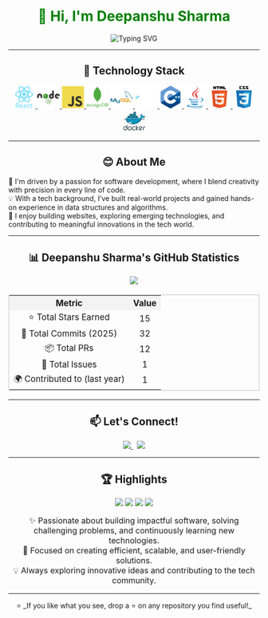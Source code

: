 <h1 align="center" style="color: green;">👋 Hi, I'm Deepanshu Sharma</h1>

<p align="center">
  <img src="https://readme-typing-svg.herokuapp.com?font=Fira+Code&size=22&pause=1000&color=00FF00&center=true&vCenter=true&width=450&lines=Software+Developer" alt="Typing SVG" />
</p>

---

<h2 align="center">🧰 Technology Stack</h2>

<p align="center">
    <a href="https://react.dev/" target="_blank" rel="noreferrer">
        <img src="https://raw.githubusercontent.com/devicons/devicon/master/icons/react/react-original-wordmark.svg" alt="React" width="45" height="45"/>
    </a>
    <a href="https://nodejs.org" target="_blank" rel="noreferrer">
        <img src="https://raw.githubusercontent.com/devicons/devicon/master/icons/nodejs/nodejs-original-wordmark.svg" alt="Node.js" width="45" height="45"/>
    </a>
    <a href="https://developer.mozilla.org/en-US/docs/Web/JavaScript" target="_blank" rel="noreferrer">
        <img src="https://raw.githubusercontent.com/devicons/devicon/master/icons/javascript/javascript-original.svg" alt="JavaScript" width="45" height="45"/>
    </a>
    <a href="https://www.mongodb.com/" target="_blank" rel="noreferrer">
        <img src="https://raw.githubusercontent.com/devicons/devicon/master/icons/mongodb/mongodb-plain-wordmark.svg" alt="MongoDB" width="45" height="45"/>
    </a>
    <a href="https://www.mysql.com/" target="_blank" rel="noreferrer">
        <img src="https://raw.githubusercontent.com/devicons/devicon/master/icons/mysql/mysql-original-wordmark.svg" alt="MySQL" width="45" height="45"/>
    </a>
    <a href="https://tailwindcss.com/" target="_blank" rel="noreferrer">
        <img src="https://raw.githubusercontent.com/devicons/devicon/develop/icons/tailwindcss/tailwindcss-original-wordmark.svg" alt="Tailwind CSS" width="45" height="45"/>
    </a>
    <a href="https://www.w3schools.com/cpp/" target="_blank" rel="noreferrer">
        <img src="https://raw.githubusercontent.com/devicons/devicon/master/icons/cplusplus/cplusplus-original.svg" alt="C++" width="45" height="45"/>
    </a>
    <a href="https://www.java.com" target="_blank" rel="noreferrer">
        <img src="https://raw.githubusercontent.com/devicons/devicon/master/icons/java/java-original.svg" alt="Java" width="45" height="45"/>
    </a>
    <a href="https://www.w3.org/html/" target="_blank" rel="noreferrer">
        <img src="https://raw.githubusercontent.com/devicons/devicon/master/icons/html5/html5-original-wordmark.svg" alt="HTML5" width="45" height="45"/>
    </a>
    <a href="https://www.w3schools.com/css/" target="_blank" rel="noreferrer">
        <img src="https://raw.githubusercontent.com/devicons/devicon/master/icons/css3/css3-original-wordmark.svg" alt="CSS3" width="45" height="45"/>
    </a>
    <a href="https://www.docker.com/" target="_blank" rel="noreferrer">
        <img src="https://raw.githubusercontent.com/devicons/devicon/master/icons/docker/docker-original-wordmark.svg" alt="Docker" width="45" height="45"/>
    </a>
</p>

---

<h2 align="center">😊 About Me</h2>

🎯 I'm driven by a passion for software development, where I blend creativity with precision in every line of code.<br>
💡 With a tech background, I’ve built real-world projects and gained hands-on experience in data structures and algorithms.<br>
🌱 I enjoy building websites, exploring emerging technologies, and contributing to meaningful innovations in the tech world.



---

<h2 align="center">📊 Deepanshu Sharma's GitHub Statistics</h2>

<p align="center">
  <img src="https://img.shields.io/badge/Profile%20Views-400-blueviolet?style=for-the-badge"/>
</p>

<table align="center" width="70%" style="text-align:center; border-collapse:collapse; font-size:17px; border: 2px solid #ddd;">
  <tr style="background-color:#f3f3f3;">
    <th>Metric</th>
    <th>Value</th>
  </tr>
  <tr>
    <td>⭐ Total Stars Earned</td>
    <td>15</td>
  </tr>
  <tr>
    <td>🔁 Total Commits (2025)</td>
    <td>32</td>
  </tr>
  <tr>
    <td>📦 Total PRs</td>
    <td>12</td>
  </tr>
  <tr>
    <td>🐛 Total Issues</td>
    <td>1</td>
  </tr>
  <tr>
    <td>🌍 Contributed to (last year)</td>
    <td>1</td>
  </tr>
</table>

---

<h2 align="center">📫 Let's Connect!</h2>
<p align="center">
  <a href="https://www.linkedin.com/in/deepanshu-sharma12/" target="_blank">
    <img src="https://skillicons.dev/icons?i=linkedin" height="40" />
  </a>
  &nbsp;
  <a href="mailto:deepanshusharma1420@gmail.com">
    <img src="https://skillicons.dev/icons?i=gmail" height="40" />
  </a>
</p>

---

<h2 align="center">🏆 Highlights</h2>

<p align="center">
  <img src="https://img.shields.io/badge/Clean%20Code%20Enthusiast-00FF00?style=for-the-badge&logo=codefactor" />
  <img src="https://img.shields.io/badge/DSA%20Problem%20Solver-FFD700?style=for-the-badge&logo=leetcode" />
  <img src="https://img.shields.io/badge/Full%20Stack%20Developer-1E90FF?style=for-the-badge&logo=vercel" />
  <img src="https://img.shields.io/badge/Open%20Source%20Lover-FF4500?style=for-the-badge&logo=github" />
</p>

<p align="center" style="font-size: 16px;">
✨ Passionate about building impactful software, solving challenging problems, and continuously learning new technologies.<br/>
🚀 Focused on creating efficient, scalable, and user-friendly solutions.<br/>
💡 Always exploring innovative ideas and contributing to the tech community.
</p>

---

<p align="center">
⭐ _If you like what you see, drop a ⭐ on any repository you find useful!_
</p>
